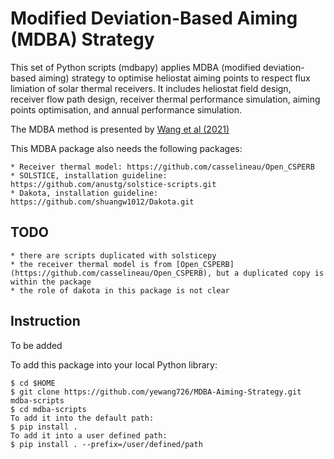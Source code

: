 # Modified Deviation-Based Aiming (MDBA) Strategy

This set of Python scripts (mdbapy) applies MDBA (modified deviation-based aiming) strategy to optimise heliostat aiming points to respect flux limiation of solar thermal receivers. It includes heliostat field design, receiver flow path design, receiver thermal performance simulation, aiming points optimisation, and annual performance simulation. 

The MDBA method is presented by [Wang et al (2021)](https://doi.org/10.1016/j.solener.2021.07.059)

This MDBA package also needs the following packages:

	* Receiver thermal model: https://github.com/casselineau/Open_CSPERB
	* SOLSTICE, installation guideline: https://github.com/anustg/solstice-scripts.git
	* Dakota, installation guideline: https://github.com/shuangw1012/Dakota.git

## TODO
	* there are scripts duplicated with solsticepy
	* the receiver thermal model is from [Open_CSPERB](https://github.com/casselineau/Open_CSPERB), but a duplicated copy is within the package
	* the role of dakota in this package is not clear

## Instruction
To be added

To add this package into your local Python library:

	$ cd $HOME
	$ git clone https://github.com/yewang726/MDBA-Aiming-Strategy.git mdba-scripts
	$ cd mdba-scripts
	To add it into the default path:
	$ pip install . 
	To add it into a user defined path:
	$ pip install . --prefix=/user/defined/path


